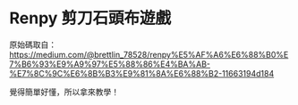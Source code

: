 # Renpy 剪刀石頭布遊戲

原始碼取自：https://medium.com/@brettlin_78528/renpy%E5%AF%A6%E6%88%B0%E7%B6%93%E9%A9%97%E5%88%86%E4%BA%AB-%E7%8C%9C%E6%8B%B3%E9%81%8A%E6%88%B2-11663194d184

覺得簡單好懂，所以拿來教學！

